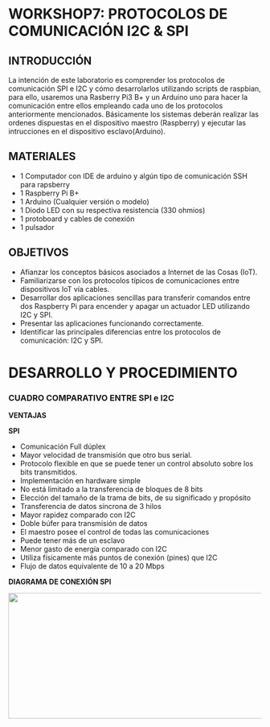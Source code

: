 # WORKSHOP7: PROTOCOLOS DE COMUNICACIÓN I2C & SPI

## INTRODUCCIÓN
La intención de este laboratorio es comprender los protocolos de comunicación SPI e I2C y cómo desarrolarlos utilizando scripts  de raspbian, para ello, usaremos una Rasberry Pi3 B+ y un Arduino uno para hacer la comunicación entre ellos empleando cada uno de los protocolos anteriormente mencionados. 
Básicamente los sistemas deberán realizar las ordenes dispuestas en el dispositivo maestro (Raspberry) y ejecutar las intrucciones en el dispositivo esclavo(Arduino).

## MATERIALES
* 1 Computador con IDE de arduino y algún tipo de comunicación SSH para rapsberry
* 1 Raspberry Pi B+
* 1 Arduino (Cualquier versión o modelo)
* 1 Diodo LED con su respectiva resistencia (330 ohmios)
* 1 protoboard y cables de conexión
* 1 pulsador

## OBJETIVOS
* Afianzar los conceptos básicos asociados a Internet de las Cosas (IoT).
* Familiarizarse con los protocolos típicos de comunicaciones entre dispositivos IoT vía cables.
* Desarrollar dos aplicaciones sencillas para transferir comandos entre dos Raspberry Pi para encender y apagar un actuador LED utilizando I2C y SPI.
* Presentar las aplicaciones funcionando correctamente.
* Identificar las principales diferencias entre los protocolos de comunicación: I2C y SPI.

# DESARROLLO Y PROCEDIMIENTO
### CUADRO COMPARATIVO ENTRE SPI e I2C
**VENTAJAS**

**SPI**
* Comunicación Full dúplex
* Mayor velocidad de transmisión que otro bus serial.
* Protocolo flexible en que se puede tener un control absoluto sobre los bits transmitidos.
* Implementación en hardware simple
* No está limitado a la transferencia de bloques de 8 bits
* Elección del tamaño de la trama de bits, de su significado y propósito
* Transferencia de datos síncrona de 3 hilos
* Mayor rapidez comparado con I2C
* Doble búfer para transmisión de datos
* El maestro posee el control de todas las comunicaciones
* Puede tener más de un esclavo
* Menor gasto de energía comparado con I2C
* Utiliza físicamente más puntos de conexión (pines) que I2C
* Flujo de datos equivalente de 10 a 20 Mbps

**DIAGRAMA DE CONEXIÓN SPI**

<a href="SPI"><img src="../master/Imagenes/SPI.png" height="250" width="550" ></a>

